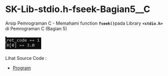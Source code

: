 # SK-Lib-stdio.h-fseek-Bagian5__C
Arsip Pemrograman C - Memahami function <code><b>fseek()</b></code>pada Library <code><b>&lt;stdio.h></b></code> di Pemrograman C (Bagian 5)<br><br>
<img src="https://github.com/RizkyKhapidsyah/SK-Lib-stdio.h-fseek-Bagian5__C/blob/master/SK-Lib-stdio.h-fseek-Bagian5__C/x64/result/001.PNG"><br><br>
Lihat Source Code : <br>
- <a href="https://github.com/RizkyKhapidsyah/SK-Lib-stdio.h-fseek-Bagian5__C/blob/master/SK-Lib-stdio.h-fseek-Bagian5__C/Source.c">Program</a>
